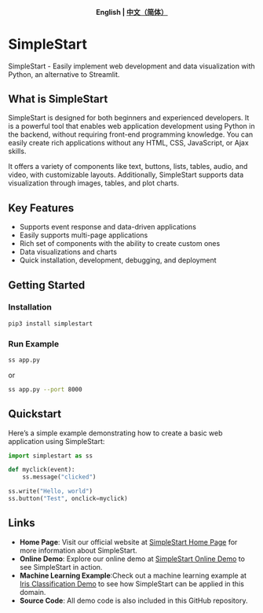 <h4 align="center">
    <p>
        <b>English</b> |
        <a href="https://github.com/readever/simplestart/blob/main/README_zh.md">中文（简体）</a>
    <p>
</h4>

# SimpleStart
SimpleStart - Easily implement web development and data visualization with Python, an alternative to Streamlit.

## What is SimpleStart
SimpleStart is designed for both beginners and experienced developers. It is a powerful tool that enables web application development using Python in the backend, without requiring front-end programming knowledge. You can easily create rich applications without any HTML, CSS, JavaScript, or Ajax skills.

It offers a variety of components like text, buttons, lists, tables, audio, and video, with customizable layouts. Additionally, SimpleStart supports data visualization through images, tables, and plot charts.

## Key Features

- Supports event response and data-driven applications
- Easily supports multi-page applications
- Rich set of components with the ability to create custom ones
- Data visualizations and charts
- Quick installation, development, debugging, and deployment

## Getting Started

### Installation

```bash
pip3 install simplestart
```

### Run Example
```bash
ss app.py
```
or
```bash
ss app.py --port 8000
```

## Quickstart

Here’s a simple example demonstrating how to create a basic web application using SimpleStart:

```python
import simplestart as ss

def myclick(event):
    ss.message("clicked")

ss.write("Hello, world")
ss.button("Test", onclick=myclick)
```

## Links

- **Home Page**: Visit our official website at <a href="http://www.simplestart.cc" rel="nofollow" target="_blank">SimpleStart Home Page</a> for more information about SimpleStart.
- **Online Demo**: Explore our online demo at <a href="http://demo.simplestart.cc/demo01" rel="nofollow" target="_blank">SimpleStart Online Demo</a> to see SimpleStart in action.
- **Machine Learning Example**:Check out a machine learning example at <a href="http://demo.simplestart.cc/demo02en" rel="nofollow" target="_blank">Iris Classification Demo</a> to see how SimpleStart can be applied in this domain.
- **Source Code**: All demo code is also included in this GitHub repository.

